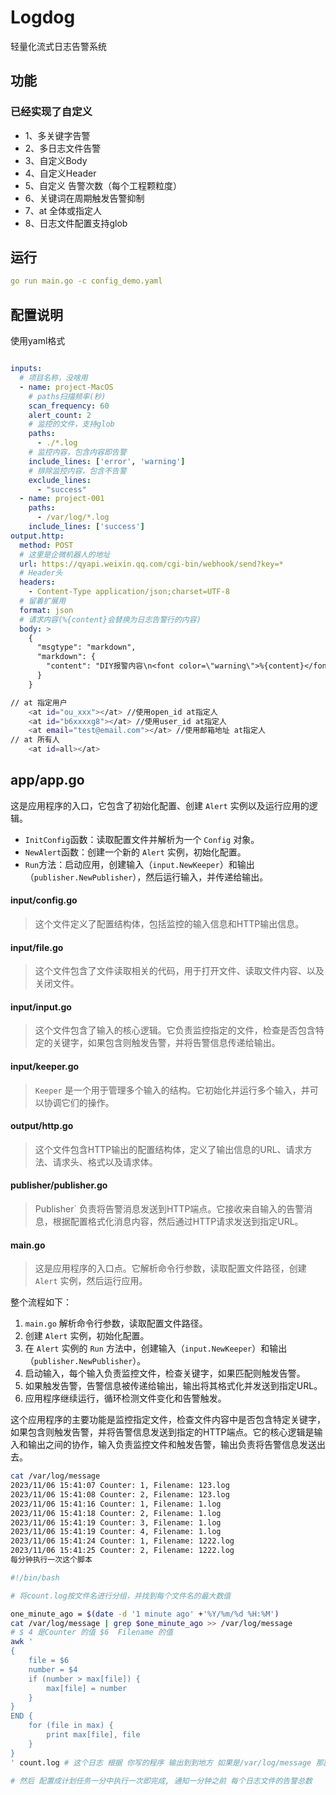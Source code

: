 # Logdog

轻量化流式日志告警系统

## 功能

### 已经实现了自定义
* 1、多关键字告警
* 2、多日志文件告警
* 3、自定义Body
* 4、自定义Header
* 5、自定义 告警次数（每个工程颗粒度）
* 6、关键词在周期触发告警抑制
* 7、at 全体或指定人
* 8、日志文件配置支持glob

## 运行

```yaml
go run main.go -c config_demo.yaml
```

## 配置说明

使用yaml格式

```yaml

inputs:
  # 项目名称，没啥用
  - name: project-MacOS
    # paths扫描频率(秒)
    scan_frequency: 60
    alert_count: 2
    # 监控的文件，支持glob
    paths:
      - ./*.log
    # 监控内容，包含内容即告警
    include_lines: ['error', 'warning']
    # 排除监控内容，包含不告警
    exclude_lines:
      - "success"
  - name: project-001
    paths:
      - /var/log/*.log
    include_lines: ['success']
output.http:
  method: POST
  # 这里是企微机器人的地址
  url: https://qyapi.weixin.qq.com/cgi-bin/webhook/send?key=*
  # Header头
  headers:
    - Content-Type application/json;charset=UTF-8
  # 留着扩展用
  format: json
  # 请求内容(%{content}会替换为日志告警行的内容)
  body: >
    {
      "msgtype": "markdown",
      "markdown": {
        "content": "DIY报警内容\n<font color=\"warning\">%{content}</font>"
      }
    }
```
```bash
// at 指定用户
	<at id="ou_xxx"></at> //使用open_id at指定人
	<at id="b6xxxxg8"></at> //使用user_id at指定人
	<at email="test@email.com"></at> //使用邮箱地址 at指定人
// at 所有人
	<at id=all></at>
```

## app/app.go

这是应用程序的入口，它包含了初始化配置、创建 `Alert` 实例以及运行应用的逻辑。

- `InitConfig`函数：读取配置文件并解析为一个 `Config` 对象。
- `NewAlert`函数：创建一个新的 `Alert` 实例，初始化配置。
- `Run`方法：启动应用，创建输入（`input.NewKeeper`）和输出（`publisher.NewPublisher`），然后运行输入，并传递给输出。

#### input/config.go

> 这个文件定义了配置结构体，包括监控的输入信息和HTTP输出信息。

#### input/file.go

> 这个文件包含了文件读取相关的代码，用于打开文件、读取文件内容、以及关闭文件。

#### input/input.go

> 这个文件包含了输入的核心逻辑。它负责监控指定的文件，检查是否包含特定的关键字，如果包含则触发告警，并将告警信息传递给输出。

#### input/keeper.go

> `Keeper` 是一个用于管理多个输入的结构。它初始化并运行多个输入，并可以协调它们的操作。

#### output/http.go

> 这个文件包含HTTP输出的配置结构体，定义了输出信息的URL、请求方法、请求头、格式以及请求体。

#### publisher/publisher.go

> Publisher` 负责将告警消息发送到HTTP端点。它接收来自输入的告警消息，根据配置格式化消息内容，然后通过HTTP请求发送到指定URL。

#### main.go

> 这是应用程序的入口点。它解析命令行参数，读取配置文件路径，创建 `Alert` 实例，然后运行应用。

整个流程如下：

1. `main.go` 解析命令行参数，读取配置文件路径。
2. 创建 `Alert` 实例，初始化配置。
3. 在 `Alert` 实例的 `Run` 方法中，创建输入（`input.NewKeeper`）和输出（`publisher.NewPublisher`）。
4. 启动输入，每个输入负责监控文件，检查关键字，如果匹配则触发告警。
5. 如果触发告警，告警信息被传递给输出，输出将其格式化并发送到指定URL。
6. 应用程序继续运行，循环检测文件变化和告警触发。

这个应用程序的主要功能是监控指定文件，检查文件内容中是否包含特定关键字，如果包含则触发告警，并将告警信息发送到指定的HTTP端点。它的核心逻辑是输入和输出之间的协作，输入负责监控文件和触发告警，输出负责将告警信息发送出去。


```bash
cat /var/log/message
2023/11/06 15:41:07 Counter: 1, Filename: 123.log
2023/11/06 15:41:08 Counter: 2, Filename: 123.log
2023/11/06 15:41:16 Counter: 1, Filename: 1.log
2023/11/06 15:41:18 Counter: 2, Filename: 1.log
2023/11/06 15:41:19 Counter: 3, Filename: 1.log
2023/11/06 15:41:19 Counter: 4, Filename: 1.log
2023/11/06 15:41:24 Counter: 1, Filename: 1222.log
2023/11/06 15:41:25 Counter: 2, Filename: 1222.log
每分钟执行一次这个脚本

#!/bin/bash

# 将count.log按文件名进行分组，并找到每个文件名的最大数值

one_minute_ago = $(date -d '1 minute ago' +'%Y/%m/%d %H:%M')
cat /var/log/message | grep $one_minute_ago >> /var/log/message
# $ 4 是Counter 的值 $6  Filename 的值 
awk '
{
    file = $6 
    number = $4
    if (number > max[file]) {
        max[file] = number
    }
}
END {
    for (file in max) {
        print max[file], file
    }
}
' count.log # 这个日志 根据 你写的程序 输出到到地方 如果是/var/log/message 那就更换成/var/log/message

# 然后 配置成计划任务一分中执行一次即完成, 通知一分钟之前 每个日志文件的告警总数 
```